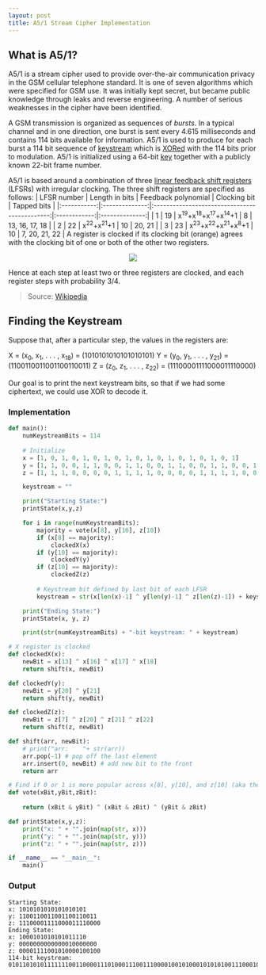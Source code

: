 ```yaml
---
layout: post
title: A5/1 Stream Cipher Implementation
---
```

## What is A5/1?
A5/1 is a stream cipher used to provide over-the-air communication privacy in the GSM cellular telephone standard. It is one of seven algorithms which were specified for GSM use. It was initially kept secret, but became public knowledge through leaks and reverse engineering. A number of serious weaknesses in the cipher have been identified.

A GSM transmission is organized as sequences of _bursts_. In a typical channel and in one direction, one burst is sent every 4.615 milliseconds and contains 114 bits available for information. A5/1 is used to produce for each burst a 114 bit sequence of [keystream](https://en.wikipedia.org/wiki/Keystream "Keystream") which is [XORed](https://en.wikipedia.org/wiki/XOR "XOR") with the 114 bits prior to modulation. A5/1 is initialized using a 64-bit [key](https://en.wikipedia.org/wiki/Key_(cryptography) "Key (cryptography)") together with a publicly known 22-bit frame number.

A5/1 is based around a combination of three [linear feedback shift registers](https://en.wikipedia.org/wiki/Linear_feedback_shift_register "Linear feedback shift register") (LFSRs) with irregular clocking. The three shift registers are specified as follows:
| LFSR number | Length in bits |              Feedback polynomial              | Clocking bit |   Tapped bits  |
|:-----------:|:--------------:|:---------------------------------------------:|:------------:|:--------------:|
| 1           | 19             | x<sup>19</sup>+x<sup>18</sup>+x<sup>17</sup>+x<sup>14</sup>+1</sup>       | 8            | 13, 16, 17, 18 |
| 2           | 22             |  x<sup>22</sup>+x<sup>21</sup>+1</sup>           | 10           | 20, 21         |
| 3           | 23             |  x<sup>23</sup>+x<sup>22</sup>+x<sup>21</sup>+x<sup>8</sup>+1</sup> | 10           | 7, 20, 21, 22  |
A register is clocked if its clocking bit (orange) agrees with the clocking bit of one or both of the other two registers. 
<p align="center">
	<img src="https://upload.wikimedia.org/wikipedia/commons/thumb/5/5e/A5-1_GSM_cipher.svg/350px-A5-1_GSM_cipher.svg.png">  
</p>
Hence at each step at least two or three registers are clocked, and each register steps with probability 3/4.

> Source: [Wikipedia](https://en.wikipedia.org/wiki/A5/1)

## Finding the Keystream
Suppose that, after a particular step, the values in the registers are:

X = (x<sub>0</sub>, x<sub>1</sub>, . . . , x<sub>18</sub>) = (1010101010101010101)
Y = (y<sub>0</sub>, y<sub>1</sub>, . . . , y<sub>21</sub>) = (1100110011001100110011) 
Z = (z<sub>0</sub>, z<sub>1</sub>, . . . , z<sub>22</sub>) = (11100001111000011110000)

Our goal is to print the next keystream bits, so that if we had some ciphertext, we could use XOR to decode it.

### Implementation
```python
def main():
    numKeystreamBits = 114
    
    # Initialize
    x = [1, 0, 1, 0, 1, 0, 1, 0, 1, 0, 1, 0, 1, 0, 1, 0, 1, 0, 1]
    y = [1, 1, 0, 0, 1, 1, 0, 0, 1, 1, 0, 0, 1, 1, 0, 0, 1, 1, 0, 0, 1, 1]
    z = [1, 1, 1, 0, 0, 0, 0, 1, 1, 1, 1, 0, 0, 0, 0, 1, 1, 1, 1, 0, 0, 0, 0]

    keystream = ""

    print("Starting State:")
    printState(x,y,z)

    for i in range(numKeystreamBits):
        majority = vote(x[8], y[10], z[10])
        if (x[8] == majority):
            clockedX(x)
        if (y[10] == majority):
            clockedY(y)
        if (z[10] == majority):
            clockedZ(z)
        
        # Keystream bit defined by last bit of each LFSR
        keystream = str(x[len(x)-1] ^ y[len(y)-1] ^ z[len(z)-1]) + keystream

    print("Ending State:")
    printState(x, y, z)

    print(str(numKeystreamBits) + "-bit keystream: " + keystream)

# X register is clocked
def clockedX(x):
    newBit = x[13] ^ x[16] ^ x[17] ^ x[18]
    return shift(x, newBit)

def clockedY(y):
    newBit = y[20] ^ y[21]
    return shift(y, newBit)

def clockedZ(z):
    newBit = z[7] ^ z[20] ^ z[21] ^ z[22]
    return shift(z, newBit)

def shift(arr, newBit):
    # print("arr:    "+ str(arr))
    arr.pop(-1) # pop off the last element
    arr.insert(0, newBit) # add new bit to the front
    return arr

# Find if 0 or 1 is more popular across x[8], y[10], and z[10] (aka the clocking bits)
def vote(xBit,yBit,zBit):
    
    return (xBit & yBit) ^ (xBit & zBit) ^ (yBit & zBit)

def printState(x,y,z):
    print("x: " + "".join(map(str, x)))
    print("y: " + "".join(map(str, y)))
    print("z: " + "".join(map(str, z)))

if __name__ == "__main__":
    main()
```

### Output
```
Starting State:
x: 1010101010101010101
y: 1100110011001100110011
z: 11100001111000011110000
Ending State:
x: 1000101010101011110
y: 0000000000000010000000
z: 00001111001010000100100
114-bit keystream: 010110101011111110011000011101000111001110000100101000101010100111000101110111100110011000000111100000111011000001
```